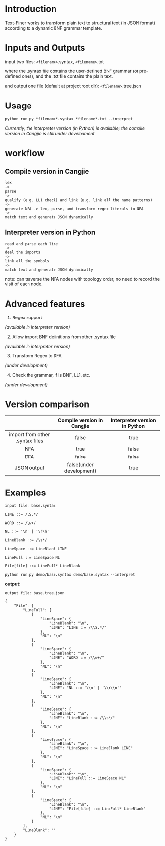 
# Introduction

Text-Finer works to transform plain text to structural text (in JSON format) according to a dynamic BNF grammar template.

# Inputs and Outputs

input two files: `<filename>`.syntax, `<filename>`.txt

where the .syntax file contains the user-defined BNF grammar (or pre-defined ones), and the .txt file contains the plain text.

and output one file (default at project root dir): `<filename>`.tree.json

# Usage

`python run.py *filename*.syntax *filename*.txt --interpret`

*Currently, the interpreter version (in Python) is available; the compile version in Cangjie is still under development*

# workflow

## Compile version in Cangjie

```
lex
->
parse
->
qualify (e.g. LL1 check) and link (e.g. link all the name patterns)
->
generate NFA -> lex, parse, and transform regex literals to NFA
->
match text and generate JSON dynamically

```

## Interpreter version in Python

```
read and parse each line
->
deal the imports
->
link all the symbols
->
match text and generate JSON dynamically
```

note: can traverse the NFA nodes with topology order, no need to record the visit of each node.

# Advanced features

1. Regex support

*(available in interpreter version)*

2. Allow import BNF definitions from other .syntax file

*(available in interpreter version)*

3. Transform Regex to DFA

*(under development)*

4. Check the grammar, if is BNF, LL1, etc.

*(under development)*

# Version comparison

| | Compile version in Cangjie | Interpreter version in Python |
|:--:|:--:|:--:|
|import from other .syntax files|false|true|
|NFA|true|false|
|DFA|false|false|
|JSON output|false(under development)|true|

# Examples

`input file: base.syntax`

```
LINE ::= /\S.*/

WORD ::= /\w+/

NL ::= '\n' | '\r\n'

LineBlank ::= /\s*/

LineSpace ::= LineBlank LINE

LineFull ::= LineSpace NL

File[file] ::= LineFull* LineBlank

```

`python run.py demo/base.syntax demo/base.syntax --interpret`

**output:**

`output file: base.tree.json`

```
{
    "File": {
        "LineFull": [
            {
                "LineSpace": {
                    "LineBlank": "\n",
                    "LINE": "LINE ::= /\\S.*/"
                },
                "NL": "\n"
            },
            {
                "LineSpace": {
                    "LineBlank": "\n",
                    "LINE": "WORD ::= /\\w+/"
                },
                "NL": "\n"
            },
            {
                "LineSpace": {
                    "LineBlank": "\n",
                    "LINE": "NL ::= '\\n' | '\\r\\n'"
                },
                "NL": "\n"
            },
            {
                "LineSpace": {
                    "LineBlank": "\n",
                    "LINE": "LineBlank ::= /\\s*/"
                },
                "NL": "\n"
            },
            {
                "LineSpace": {
                    "LineBlank": "\n",
                    "LINE": "LineSpace ::= LineBlank LINE"
                },
                "NL": "\n"
            },
            {
                "LineSpace": {
                    "LineBlank": "\n",
                    "LINE": "LineFull ::= LineSpace NL"
                },
                "NL": "\n"
            },
            {
                "LineSpace": {
                    "LineBlank": "\n",
                    "LINE": "File[file] ::= LineFull* LineBlank"
                },
                "NL": "\n"
            }
        ],
        "LineBlank": ""
    }
}
```


